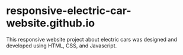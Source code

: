 # responsive-electric-car-website.github.io
This responsive website project about electric cars was designed and developed using HTML, CSS, and Javascript.
